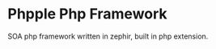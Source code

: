 Phpple Php Framework
=====================

SOA php framework written in zephir, built in php extension.

